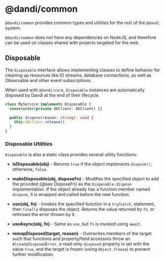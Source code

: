 # @dandi/common

`@dandi/common` provides common types and utilities for the rest of the
`@dandi` system.

`@dandi/common` does not have any dependencies on NodeJS, and therefore
can be used on classes shared with projects targeted for the web.

## Disposable

The `Disposable` interface allows implementing classes to define
behavior for cleaning up resources like IO streams, database
connections, as well as Observable and other event subscriptions.

When used with `@dandi/core`, `Disposable` instances are
automatically disposed by Dandi at the end of their lifecycle.

```typescript
class MyService implements Disposable {
  constructor(private dbClient: DbClient) {}

  public dispose(reason: string): void {
    this.dbClient.release()
  }
}
```

### Disposable Utilities

`Disposable` is also a static class provides several utility functions:

- **isDisposable(obj)** - Returns `true` if the object implements
  `dispose()`; otherwise, `false`.

- **makeDisposable(obj, disposeFn)** - Modifies the specified object to
  add the provided {@see DisposeFn} as the `Disposable.dispose`
  implementation. If the object already has a function member named
  `dispose`, it is wrapped and called before the new function.

- **use(obj, fn)** - Invokes the specified function in a `try`/`catch`,
  statement, then `finally` disposes the object. Returns the value
  returned by `fn`, or rethrows the error thrown by it.

- **useAsync(obj, fn)** - Same as `use`, but `fn` is invoked using `await`.

- **remapDisposed(target, reason)** - Overwrites members of the target
  such that functions and property/field accessors throw an
  `AlreadyDisposedError`, a read-only `disposed` property is set with
  the value `true`, and the target is frozen (using `Object.freeze`) to
  prevent further modification.
